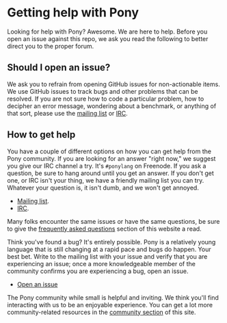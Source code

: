 # Getting help with Pony

Looking for help with Pony? Awesome. We are here to help. Before you open an issue against this repo, we ask you read the following to better direct you to the proper forum.

## Should I open an issue?

We ask you to refrain from opening GitHub issues for non-actionable items. We use GitHub issues to track bugs and other problems that can be resolved. If you are not sure how to code a particular problem, how to decipher an error message, wondering about a benchmark, or anything of that sort, please use the [mailing list][mailing list] or [IRC][IRC].

## How to get help

You have a couple of different options on how you can get help from the Pony community. If you are looking for an answer "right now," we suggest you give our IRC channel a try. It's `#ponylang` on Freenode. If you ask a question, be sure to hang around until you get an answer. If you don't get one, or IRC isn't your thing, we have a friendly mailing list you can try. Whatever your question is, it isn't dumb, and we won't get annoyed.

* [Mailing list][mailing list].
* [IRC][IRC].

Many folks encounter the same issues or have the same questions, be sure to give the [frequently asked questions][FAQ] section of this website a read.

Think you've found a bug? It's entirely possible. Pony is a relatively young language that is still changing at a rapid pace and bugs do happen. Your best bet. Write to the mailing list with your issue and verify that you are experiencing an issue; once a more knowledgeable member of the community confirms you are experiencing a bug, open an issue.

* [Open an issue][issues]

The Pony community while small is helpful and inviting. We think you'll find interacting with us to be an enjoyable experience. You can get a lot more community-related resources in the [community section][website community section] of this site. 

[mailing list]: https://pony.groups.io/g/user
[IRC]: https://webchat.freenode.net/?channels=%23ponylang
[FAQ]: https://www.ponylang.org/faq/
[issues]: https://github.com/ponylang/ponyc/issues
[website community section]: https://www.ponylang.org/community/
